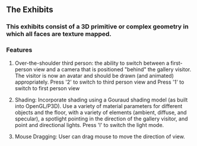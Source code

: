 ## The Exhibits 
###  This exhibits consist of a 3D primitive or complex geometry in which all faces are texture mapped.

### Features 

1.  Over-the-shoulder third person:  the ability to switch between a first-person view and a camera that is positioned "behind" the gallery visitor. The visitor is now an avatar and should be drawn (and animated) appropriately. Press '2' to switch to third person view and Press '1' to switch to first person view 

2. Shading: Incorporate shading using a Gouraud shading model (as built into OpenGL/P3D). Use a variety of material parameters for different objects and the floor, with a variety of elements (ambient, diffuse, and specular), a spotlight pointing in the direction of the gallery visitor, and point and directional lights. Press 'l' to switch the light mode. 

3. Mouse Dragging: User can drag mouse to move the direction of view. 
